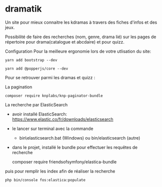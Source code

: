 # dramatik

Un site pour mieux connaitre les kdramas à travers des fiches d'infos et des jeux.

Possibilité de faire des recherches (nom, genre, drama lié) sur les pages de répertoire pour drama(catalogue et abcdaire) et pour quizz.


Configuration 
Pour la meilleure ergonomie lors de votre utlisation du site:
    
    yarn add bootstrap --dev
    
    yarn add @popperjs/core --dev

Pour se retrouver parmi les dramas et quizz :

La pagination

    composer require knplabs/knp-paginator-bundle

La recherche par ElasticSearch

 - avoir installé ElasticSearch: https://www.elastic.co/fr/downloads/elasticsearch
 
 - le lancer sur terminal avec la commande 
   - bin\elasticsearch.bat (Windows) ou  bin/elasticsearch (autre)
 - dans le projet, installé le bundle pour effectuer les requêtes de recherche
 
    
    composer require friendsofsymfony/elastica-bundle

puis pour remplir les index afin de réaliser la recherche

    php bin/console fos:elastica:populate

